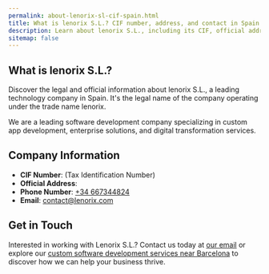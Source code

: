 ```yaml
---
permalink: about-lenorix-sl-cif-spain.html
title: What is lenorix S.L.? CIF number, address, and contact in Spain
description: Learn about lenorix S.L., including its CIF, official address in Spain, phone number, and offered services.
sitemap: false
---
```


## What is lenorix S.L.?

Discover the legal and official information about lenorix S.L., a leading technology company in Spain. It's the legal name of the company operating under the trade name lenorix.

We are a leading software development company specializing in custom app development, enterprise solutions, and digital transformation services.

## Company Information

- **CIF Number**:    (Tax Identification Number)
- **Official Address**:
- **Phone Number**: [+34 667344824](tel:0034667344824)
- **Email**: [contact@lenorix.com](mailto:contact@lenorix.com)

## Get in Touch

Interested in working with Lenorix S.L.? Contact us today at [our email](mailto:contact@lenorix.com) or explore our [custom software development services near Barcelona](./software-development-barcelona) to discover how we can help your business thrive.
